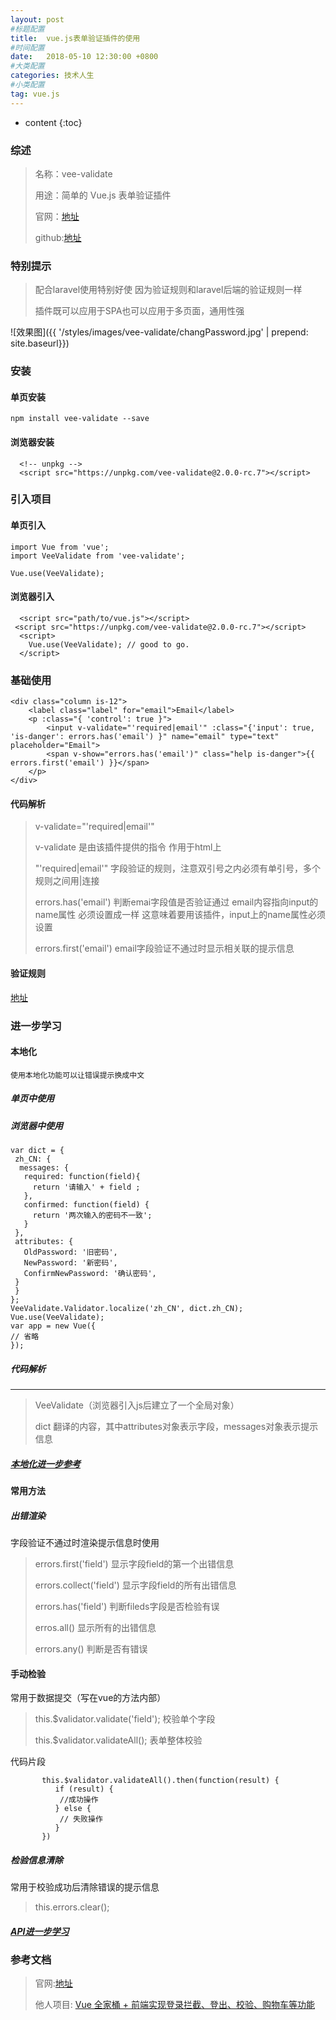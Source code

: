 ```yaml
---
layout: post
#标题配置
title:  vue.js表单验证插件的使用
#时间配置
date:   2018-05-10 12:30:00 +0800
#大类配置
categories: 技术人生
#小类配置
tag: vue.js
---
```


* content
{:toc}


### 综述
>名称：vee-validate
>
>用途：简单的 Vue.js 表单验证插件
>
>官网：[地址](http://vee-validate.logaretm.com/)
>
>github:[地址](https://github.com/baianat/vee-validate)

### 特别提示
>配合laravel使用特别好使  因为验证规则和laravel后端的验证规则一样
>
>插件既可以应用于SPA也可以应用于多页面，通用性强

![效果图]({{ '/styles/images/vee-validate/changPassword.jpg' | prepend: site.baseurl}})


### 安装
#### 单页安装
~~~
npm install vee-validate --save
~~~
#### 浏览器安装
~~~
  <!-- unpkg -->
  <script src="https://unpkg.com/vee-validate@2.0.0-rc.7"></script>
~~~

### 引入项目
#### 单页引入
~~~
import Vue from 'vue';
import VeeValidate from 'vee-validate';

Vue.use(VeeValidate);
~~~

#### 浏览器引入
~~~
  <script src="path/to/vue.js"></script>
 <script src="https://unpkg.com/vee-validate@2.0.0-rc.7"></script>
  <script>
    Vue.use(VeeValidate); // good to go.
  </script>
~~~

### 基础使用
~~~
<div class="column is-12">
    <label class="label" for="email">Email</label>
    <p :class="{ 'control': true }">
        <input v-validate="'required|email'" :class="{'input': true, 'is-danger': errors.has('email') }" name="email" type="text" placeholder="Email">
        <span v-show="errors.has('email')" class="help is-danger">{{ errors.first('email') }}</span>
    </p>
</div>
~~~
#### 代码解析

> v-validate="'required|email'"
>
> v-validate            是由该插件提供的指令 作用于html上
>
> "'required|email'"  字段验证的规则，注意双引号之内必须有单引号，多个规则之间用|连接
>
> errors.has('email')   判断emai字段值是否验证通过  email内容指向input的name属性 必须设置成一样  这意味着要用该插件，input上的name属性必须设置
>
> errors.first('email')  email字段验证不通过时显示相关联的提示信息
>
#### 验证规则
[地址](http://vee-validate.logaretm.com/validation.html#available-rules)

### 进一步学习
#### 本地化
    使用本地化功能可以让错误提示换成中文

##### 单页中使用

##### 浏览器中使用
~~~
var dict = {
 zh_CN: {
  messages: {
   required: function(field){
     return '请输入' + field ;
   },
   confirmed: function(field) {
     return '两次输入的密码不一致';
   }
 },
 attributes: {
   OldPassword: '旧密码',
   NewPassword: '新密码',
   ConfirmNewPassword: '确认密码',
 }
 }
};
VeeValidate.Validator.localize('zh_CN', dict.zh_CN);
Vue.use(VeeValidate);
var app = new Vue({
// 省略
});
~~~
##### 代码解析

* * * * *

> VeeValidate（浏览器引入js后建立了一个全局对象）
>
> dict  翻译的内容，其中attributes对象表示字段，messages对象表示提示信息
> 
##### [本地化进一步参考](http://vee-validate.logaretm.com/localization.html#translation)

#### 常用方法
#####  出错渲染

字段验证不通过时渲染提示信息时使用

>errors.first('field') 显示字段field的第一个出错信息
>
>errors.collect('field') 显示字段field的所有出错信息
>
>errors.has('field') 判断fileds字段是否检验有误
>
>erros.all() 显示所有的出错信息
>
>errors.any() 判断是否有错误

#### 手动检验

常用于数据提交（写在vue的方法内部）
>this.$validator.validate('field');  校验单个字段
>
>this.$validator.validateAll();   表单整体校验
>

   代码片段
~~~
       this.$validator.validateAll().then(function(result) {
          if (result) {
           //成功操作
          } else {
           // 失败操作
          }
       })
~~~
##### 检验信息清除

常用于校验成功后清除错误的提示信息
> this.errors.clear();  

##### [API进一步学习](http://vee-validate.logaretm.com/api.html#directive)

### 参考文档
>官网:[地址](https://github.com/baianat/vee-validate)
>
>他人项目: [Vue 全家桶 + 前端实现登录拦截、登出、校验、购物车等功能](https://github.com/G-Bruin/vue-vuex-VeeValidate-vueResource-github)
